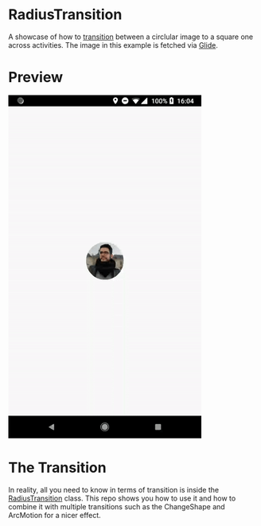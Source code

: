 # RadiusTransition

A showcase of how to [transition](https://developer.android.com/training/transitions/custom-transitions.html) between a circlular image to a square one across activities. The image in this example is fetched via [Glide](https://github.com/bumptech/glide).

# Preview

![Transition from circle to square](https://github.com/alexstyl/RadiusTransition/blob/master/art/transition_to_square.gif?raw=true)


# The Transition
In reality, all you need to know in terms of transition is inside the [RadiusTransition](https://github.com/alexstyl/RadiusTransition/blob/master/app/src/main/java/com/alexstyl/radiustransition/transition/RadiusTransition.kt) class. This repo shows you how to use it and how to combine it with multiple transitions such as the ChangeShape and ArcMotion for a nicer effect.
